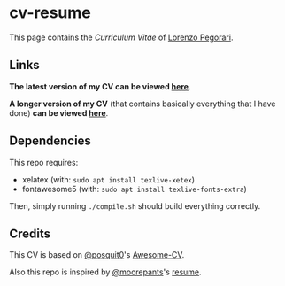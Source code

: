 # cv-resume

This page contains the *Curriculum Vitae* of [Lorenzo Pegorari](https://www.linkedin.com/in/lorenzopegorari/).

## Links

**The latest version of my CV can be viewed [here](https://lorenzopegorari.github.io/cv-resume/pdf/cv.pdf)**.

**A longer version of my CV** (that contains basically everything that I have done) **can be viewed [here](https://lorenzopegorari.github.io/cv-resume/pdf/cv-long.pdf)**.

## Dependencies

This repo requires:
- xelatex (with: `sudo apt install texlive-xetex`)
- fontawesome5 (with: `sudo apt install texlive-fonts-extra`)

Then, simply running `./compile.sh` should build everything correctly.

## Credits

This CV is based on [@posquit0](https://github.com/posquit0)'s [Awesome-CV](https://github.com/posquit0/Awesome-CV).

Also this repo is inspired by [@moorepants](https://github.com/moorepants)'s [resume](https://github.com/moorepants/resume).
